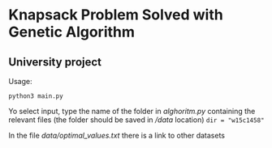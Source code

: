 # Knapsack Problem Solved with Genetic Algorithm
## University project

Usage:

`python3 main.py`

Yo select input, type the name of the folder in *alghoritm.py* containing the relevant files (the folder should be saved in */data* location)
`dir = "w15c1458"`

In the file *data/optimal_values.txt* there is a link to other datasets
